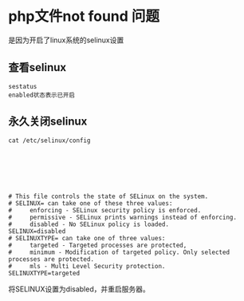 # php文件not found 问题

是因为开启了linux系统的selinux设置

## 查看selinux

```
sestatus
enabled状态表示已开启
```







## 永久关闭selinux

```
cat /etc/selinux/config







# This file controls the state of SELinux on the system.
# SELINUX= can take one of these three values:
#     enforcing - SELinux security policy is enforced.
#     permissive - SELinux prints warnings instead of enforcing.
#     disabled - No SELinux policy is loaded.
SELINUX=disabled
# SELINUXTYPE= can take one of three values:
#     targeted - Targeted processes are protected,
#     minimum - Modification of targeted policy. Only selected processes are protected. 
#     mls - Multi Level Security protection.
SELINUXTYPE=targeted
```

将SELINUX设置为disabled，并重启服务器。

